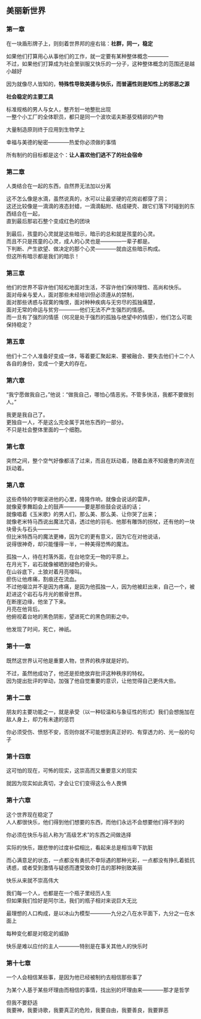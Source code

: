 ## 美丽新世界

### 第一章

在一块盾形牌子上，则刻着世界邦的座右铭：**社群，同一，稳定**

如果他们打算用心从事他们的工作，就一定要有某种整体概念————  
不过，如果他们打算成为社会里驯服又快乐的一分子，这种整体概念的范围还是越小越好

因为就像尽人皆知的，**特殊性导致美德与快乐，而普遍性则是知性上的邪恶之源**

**社会稳定的主要工具**

标准规格的男人与女人，整齐划一地整批出现  
一整个小工厂的全体职员，都只是同一个波坎诺夫斯基受精卵的产物

大量制造原则终于应用到生物学上

幸福与美德的秘密————热爱你必须做的事情

所有制约的目标都是这个：**让人喜欢他们逃不了的社会宿命**

### 第二章

人类结合在一起的东西，自然界无法加以分离

这不怎么像是水滴，虽然说真的，水可以让最坚硬的花岗岩都穿了洞；  
这还比较像是一滴滴的液态封蜡，一滴滴黏附、结成硬壳、跟它们落下时碰到的东西结合在一起，  
直到最后那岩石整个变成红色的团块

到最后，孩童的心灵就是这些暗示，暗示的总和就是孩童的心灵。  
而且不只是孩童的心灵，成人的心灵也是————一辈子都是。  
下判断、产生欲望、做决定的那个心灵————就由这些暗示构成。  
但这所有暗示都是我们的暗示！

### 第三章

他们的世界不容许他们轻松地面对生活，不容许他们保持理性、高尚和快乐。  
面对母亲与爱人，面对那些未经培训但必须遵从的禁制，  
面对那些诱惑与寂寞的悔恨，面对种种疾病与无穷尽的孤独痛楚，  
面对无常的命运与贫穷————他们无法不产生强烈的情感。  
而一旦有了强烈的情感（何况是处于强烈的孤独与绝望中的情感），他们怎么可能保持稳定？

### 第五章

他们十二个人准备好变成一体，等着要汇聚起来、要被融合、要失去他们十二个人各自的身份，变成一个更大的存在。

### 第六章

“我宁愿做我自己，”他说：“做我自己，哪怕心情恶劣。不管多快活，我都不要做别人。”

我更是我自己了。  
更独自一人，不是这么完全属于其他东西的一部分。  
不只是社会整体里面的一个细胞。

### 第七章

突然之间，整个空气好像都活了过来，而且在跃动着，随着血液不知疲惫的奔流在跃动着。

### 第八章

这些奇特的字眼滚进他的心里，隆隆作响，就像会说话的雷声，  
就像夏季舞蹈会上的鼓声————要是那些鼓会说话的话；  
就像唱着《玉米歌》的男人们，那么美、那么美、让你哭了出来；  
就像老米特马西说出魔法咒语，透过他的羽毛、他那有雕饰的拐杖，还有他的一块块骨头与石头————  
但比米特西马的魔法更棒，因为它的更有意义，因为它在对他说话，  
说得很神奇，却只能懂得一半，一种美得恐怖的魔法。

孤独一人，待在村落外面，在台地空无一物的平原上。  
在月光下，岩石就像被晒到褪色的骨头。  
在山谷底下，土狼对着月亮嚎叫。  
瘀伤让他疼痛，割痕还在流血。  
不过他啜泣并不是因为疼痛，是因为他孤独一人，因为他被赶出来，自己一个，被赶进这个岩石与月光的骸骨世界。  
在断崖边缘，他坐了下来。  
月亮在他背后。  
他俯视着台地的黑色阴影，望进死亡的黑色阴影之中。

他发现了时间，死亡，神祇。

### 第十一章

既然这世界认可他是重要人物，世界的秩序就是好的。

不过，虽然他成功了，他还是拒绝放弃批评这种秩序的特权。  
因为提出批评的举动，加强了他自觉重要的意识，让他觉得自己更伟大些。

### 第十二章

朋友的主要功能之一，就是承受（以一种较温和与象征性的形式）我们会想施加在敌人身上，却力有未逮的惩罚

你必须受伤、愤怒不安，否则你就不可能想到真正好的、有穿透力的、光一般的句子

### 第十四章

这可怕的现在，可怖的现实，这崇高而又重要意义的现实

就因为现实如此真切，才会让它们变得这么令人畏惧

### 第十六章

这个世界现在稳定了  
人人都很快乐，他们得到他们想要的东西，而他们永远不会想要他们得不到的

你必须在快乐与前人称为“高级艺术”的东西之间做选择

实际的快乐，跟悲惨的过度补偿相比，看起来总是相当卑下肮脏

而心满意足的状态，一点都没有勇抗不幸际遇的那种光彩，一点都没有挣扎着抵抗诱惑，或者受到激情与疑惑而遭受致命打击的那种别致美丽

快乐从来就不崇高伟大

我们每一个人，也都是在一个瓶子里经历人生  
但如果我们恰好是阿尔法，我们的瓶子相对来说巨大无比

最理想的人口构成，是以冰山为模型————九分之八在水平面下，九分之一在水面上

每种变化都是对稳定的威胁

快乐是难以应付的主人————特别是在事关其他人的快乐时

### 第十七章

一个人会相信某些事，是因为他已经被制约去相信那些事了

为某个人基于某些坏理由而相信的事情，找出别的坏理由来————那才是哲学

但我不要舒适  
我要神，我要诗歌，我要真正的危险，我要自由，我要善良，我要罪恶

